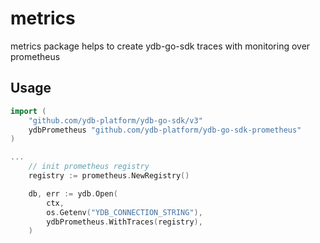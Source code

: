 # metrics

metrics package helps to create ydb-go-sdk traces with monitoring over prometheus 

## Usage
```go
import (
    "github.com/ydb-platform/ydb-go-sdk/v3"
    ydbPrometheus "github.com/ydb-platform/ydb-go-sdk-prometheus"
)

...
    // init prometheus registry
	registry := prometheus.NewRegistry()

	db, err := ydb.Open(
		ctx,
        os.Getenv("YDB_CONNECTION_STRING"),
		ydbPrometheus.WithTraces(registry),
	)

```
